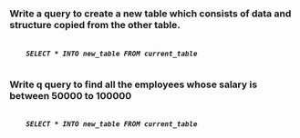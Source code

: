 <h3>Write a query to create a new table which consists of data and structure copied from the other table.</h3>
<h5>
  <code>
    SELECT * INTO new_table FROM current_table
  </code>
</h5>


<h3>Write q query to find all the employees whose salary is between 50000 to 100000</h3>
<h5>
  <code>
    SELECT * INTO new_table FROM current_table
  </code>
</h5>
